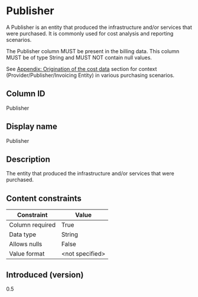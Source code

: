 # Publisher

A Publisher is an entity that produced the infrastructure and/or services that were purchased. It is commonly used for cost analysis and reporting scenarios.

The Publisher column MUST be present in the billing data. This column MUST be of type String and MUST NOT contain null values.

See [Appendix: Origination of the cost data](../appendix/origination_of_cost_data.md) section for context (Provider/Publisher/Invoicing Entity) in various purchasing scenarios.

## Column ID

Publisher

## Display name

Publisher

## Description

The entity that produced the infrastructure and/or services that were purchased.

## Content constraints

| Constraint      | Value           |
|-----------------|-----------------|
| Column required | True            |
| Data type       | String          |
| Allows nulls    | False           |
| Value format    | \<not specified> |

## Introduced (version)

0.5
